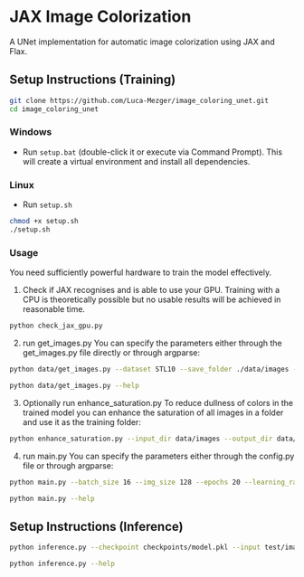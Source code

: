 # JAX Image Colorization

A UNet implementation for automatic image colorization using JAX and Flax.

## Setup Instructions (Training)

```bash
git clone https://github.com/Luca-Mezger/image_coloring_unet.git
cd image_coloring_unet
```

### Windows
- Run `setup.bat` (double-click it or execute via Command Prompt). This will create a virtual environment and install all dependencies.

### Linux
- Run `setup.sh`
```bash
chmod +x setup.sh 
./setup.sh 
```

### Usage
You need sufficiently powerful hardware to train the model effectively.
1. Check if JAX recognises and is able to use your GPU. Training with a CPU is theoretically possible but no usable results will be achieved in reasonable time.
```bash
python check_jax_gpu.py
```
2. run get_images.py
You can specify the parameters either through the get_images.py file directly or through argparse:
```bash
python data/get_images.py --dataset STL10 --save_folder ./data/images --num_images 1000 --img_size 256
```
```bash
python data/get_images.py --help
```
3. Optionally run enhance_saturation.py
To reduce dullness of colors in the trained model you can enhance the saturation of all images in a folder and use it as the training folder:
```bash
python enhance_saturation.py --input_dir data/images --output_dir data/images_saturated --saturation 1.8
```
4. run main.py
You can specify the parameters either through the config.py file or through argparse:
```bash
python main.py --batch_size 16 --img_size 128 --epochs 20 --learning_rate 0.0005 --seed 1234 --checkpoint_path checkpoints/new_model.pkl
```
```bash
python main.py --help
```

## Setup Instructions (Inference)
```bash
python inference.py --checkpoint checkpoints/model.pkl --input test/image_4_black_white.png
```
```bash
python inference.py --help
```